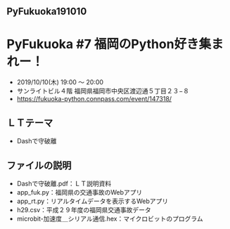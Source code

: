 ## PyFukuoka191010
# PyFukuoka #7 福岡のPython好き集まれー！

- 2019/10/10(木) 19:00 〜 20:00
- サンライトビル４階 福岡県福岡市中央区渡辺通５丁目２３−８
- https://fukuoka-python.connpass.com/event/147318/

## ＬＴテーマ
 - Dashで守破離

## ファイルの説明
- Dashで守破離.pdf：ＬＴ説明資料
- app_fuk.py：福岡県の交通事故のWebアプリ
- app_rt.py：リアルタイムデータを表示するWebアプリ
- h29.csv：平成２９年度の福岡県交通事故データ
- microbit-加速度＿シリアル通信.hex：マイクロビットのプログラム
